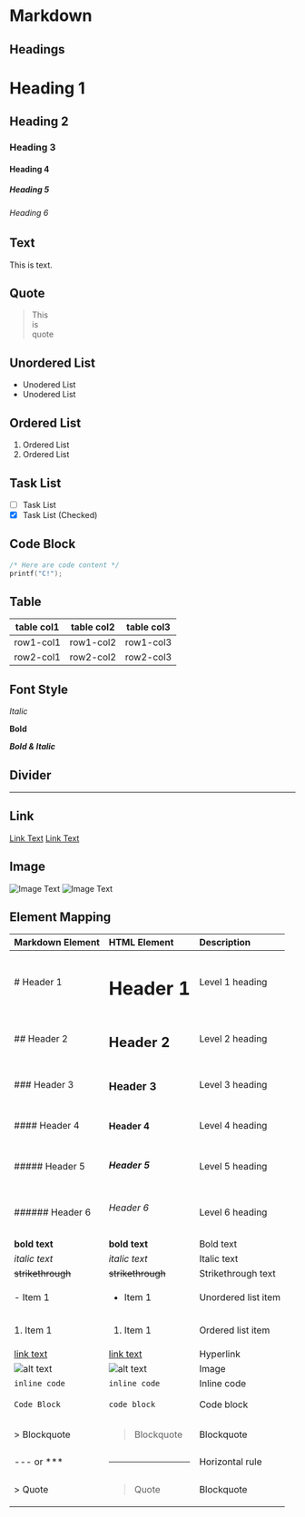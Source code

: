 # Markdown

## Headings
<!-- Headings -->
# Heading 1
## Heading 2
### Heading 3
#### Heading 4
##### Heading 5
###### Heading 6

## Text
<!-- Text -->
This is text.

## Quote
<!-- Quote -->
> This  
> is  
> quote  

## Unordered List
<!-- Unordered List -->
- Unodered List
- Unodered List

## Ordered List
<!-- Ordered List --> 
1. Ordered List
2. Ordered List

## Task List
<!-- Task List -->
- [ ] Task List
- [x] Task List (Checked)

## Code Block
<!-- Code Block -->
``` C
/* Here are code content */
printf("C!");
``` 

## Table
<!-- Table -->
|table col1|table col2|table col3|  
|---|---|---|  
|row1-col1|row1-col2|row1-col3|  
|row2-col1|row2-col2|row2-col3|

## Font Style
<!-- Font Style -->
_Italic_

**Bold**

***Bold & Italic***

<!-- Divider -->
## Divider
--- 

<!-- Link -->
## Link
[Link Text](Link-URL)
[Link Text](Link-URL "Link Tip")

<!-- Image -->
## Image
![Image Text](Image-Path)
![Image Text](Image-Path "Image Tip")

## Element Mapping 
| Markdown Element | HTML Element | Description | 
| :--- | :--- | :--- |  
| # Header 1 | <h1>Header 1</h1> | Level 1 heading |  
| ## Header 2 | <h2>Header 2</h2> | Level 2 heading |  
| ### Header 3 | <h3>Header 3</h3> | Level 3 heading |  
| #### Header 4 | <h4>Header 4</h4> | Level 4 heading |  
| ##### Header 5 | <h5>Header 5</h5> | Level 5 heading |  
| ###### Header 6 | <h6>Header 6</h6> | Level 6 heading |  
| **bold text** | <strong>bold text</strong> | Bold text |  
| *italic text* | <em>italic text</em> | Italic text |  
| ~~strikethrough~~ | <del>strikethrough</del> | Strikethrough text |  
| - Item 1 | <ul><li>Item 1</li></ul> | Unordered list item |  
| 1. Item 1 | <ol><li>Item 1</li></ol> | Ordered list item |  
| [link text](url) | <a href="url">link text</a> | Hyperlink |  
| ![alt text](url) | <img src="url" alt="alt text"> | Image |  
| `inline code` | <code>inline code</code> | Inline code |  
| ``` Code Block ``` | <pre><code>code block</code></pre> | Code block |  
| > Blockquote | <blockquote>Blockquote</blockquote> | Blockquote |  
| --- or *** | <hr> | Horizontal rule |  
| > Quote | <blockquote>Quote</blockquote> | Blockquote | 